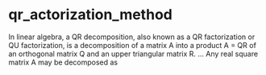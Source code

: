 # qr_actorization_method
In linear algebra, a QR decomposition, also known as a QR factorization or QU factorization, is a decomposition of a matrix A into a product A = QR of an orthogonal matrix Q and an upper triangular matrix R. ...
Any real square matrix A may be decomposed as
